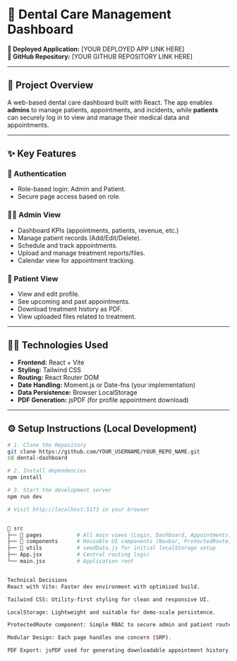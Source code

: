 # 🦷 Dental Care Management Dashboard

**🔗 Deployed Application:** [YOUR DEPLOYED APP LINK HERE]  
**📁 GitHub Repository:** [YOUR GITHUB REPOSITORY LINK HERE]

---

## 📌 Project Overview

A web-based dental care dashboard built with React. The app enables **admins** to manage patients, appointments, and incidents, while **patients** can securely log in to view and manage their medical data and appointments.

---

## ✨ Key Features

### 🔐 Authentication
- Role-based login: Admin and Patient.
- Secure page access based on role.

### 👩‍⚕️ Admin View
- Dashboard KPIs (appointments, patients, revenue, etc.)
- Manage patient records (Add/Edit/Delete).
- Schedule and track appointments.
- Upload and manage treatment reports/files.
- Calendar view for appointment tracking.

### 🙋 Patient View
- View and edit profile.
- See upcoming and past appointments.
- Download treatment history as PDF.
- View uploaded files related to treatment.

---

## 🧑‍💻 Technologies Used

- **Frontend:** React + Vite
- **Styling:** Tailwind CSS
- **Routing:** React Router DOM
- **Date Handling:** Moment.js or Date-fns (your implementation)
- **Data Persistence:** Browser LocalStorage
- **PDF Generation:** jsPDF (for profile appointment download)

---

## ⚙️ Setup Instructions (Local Development)

```bash
# 1. Clone the Repository
git clone https://github.com/YOUR_USERNAME/YOUR_REPO_NAME.git
cd dental-dashboard

# 2. Install dependencies
npm install

# 3. Start the development server
npm run dev

# Visit http://localhost:5173 in your browser


📁 src
├── 📂 pages           # All main views (Login, Dashboard, Appointments, Patients, etc.)
├── 📂 components      # Reusable UI components (Navbar, ProtectedRoute, etc.)
├── 📂 utils           # seedData.js for initial localStorage setup
├── App.jsx           # Central routing logic
└── main.jsx          # Application root


Technical Decisions
React with Vite: Faster dev environment with optimized build.

Tailwind CSS: Utility-first styling for clean and responsive UI.

LocalStorage: Lightweight and suitable for demo-scale persistence.

ProtectedRoute component: Simple RBAC to secure admin and patient routes.

Modular Design: Each page handles one concern (SRP).

PDF Export: jsPDF used for generating downloadable appointment history.

